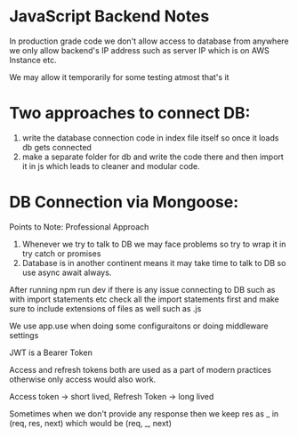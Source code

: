 # JavaScript Backend Notes

In production grade code we don't allow access to database from anywhere we only allow backend's IP address such as server IP which is on AWS Instance etc. 

We may allow it temporarily for some testing atmost that's it

# Two approaches to connect DB:
1. write the database connection code in index file itself so once it loads db gets connected
2. make a separate folder for db and write the code there and then import it in js which leads to cleaner and modular code.

# DB Connection via Mongoose:

Points to Note: Professional Approach
1. Whenever we try to talk to DB we may face problems so try to wrap it in try catch or promises
2. Database is in another continent means it may take time to talk to DB so use async await always.

After running npm run dev if there is any issue connecting to DB such as with import statements etc check all the import statements first and make sure to include extensions of files as well such as .js

We use app.use when doing some configuraitons or doing middleware settings        

JWT is a Bearer Token

Access and refresh tokens both are used as a part of modern practices otherwise only access would also work.

Access token -> short lived, Refresh Token -> long lived


Sometimes when we don't provide any response then we keep res as _ in (req, res, next) which would be (req, _, next)